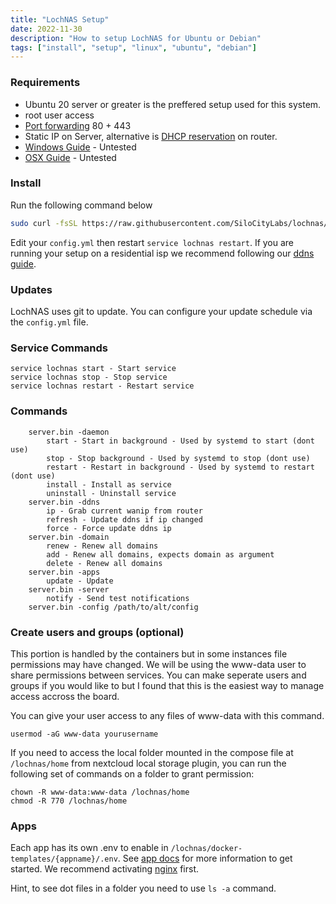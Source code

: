 ```yaml
---
title: "LochNAS Setup"
date: 2022-11-30
description: "How to setup LochNAS for Ubuntu or Debian"
tags: ["install", "setup", "linux", "ubuntu", "debian"]
---
```


### Requirements
 - Ubuntu 20 server or greater is the preffered setup used for this system.
 - root user access
 - [Port forwarding](https://portforward.com/router.htm) 80 + 443
 - Static IP on Server, alternative is [DHCP reservation](https://portforward.com/dhcp-reservation/#how-to-make-a-dhcp-reservation-in-your-router) on router.
 - [Windows Guide](/docs/install-windows/) - Untested
 - [OSX Guide](/docs/install-osx) - Untested

### Install

Run the following command below

```bash
sudo curl -fsSL https://raw.githubusercontent.com/SiloCityLabs/lochnas/v3/install.sh -o install.sh && sudo sh install.sh
```

Edit your `config.yml` then restart `service lochnas restart`. If you are running your setup on a residential isp we recommend following our [ddns guide](/docs/ddns/).


### Updates

LochNAS uses git to update. You can configure your update schedule via the `config.yml` file.

### Service Commands

```
service lochnas start - Start service
service lochnas stop - Stop service
service lochnas restart - Restart service
```

### Commands 

```
    server.bin -daemon
        start - Start in background - Used by systemd to start (dont use)
        stop - Stop background - Used by systemd to stop (dont use)
        restart - Restart in background - Used by systemd to restart (dont use)
        install - Install as service
        uninstall - Uninstall service
    server.bin -ddns
        ip - Grab current wanip from router
        refresh - Update ddns if ip changed
        force - Force update ddns ip
    server.bin -domain
        renew - Renew all domains
        add - Renew all domains, expects domain as argument
        delete - Renew all domains
    server.bin -apps
        update - Update
    server.bin -server
        notify - Send test notifications
    server.bin -config /path/to/alt/config
```

### Create users and groups  (optional)

This portion is handled by the containers but in some instances file permissions may have changed. We will be using the www-data user to share permissions between services. You can make seperate users and groups if you would like to but I found that this is the easiest way to manage access accross the board.

You can give your user access to any files of www-data with this command.

```
usermod -aG www-data yourusername
```

If you need to access the local folder mounted in the compose file at `/lochnas/home` from nextcloud local storage plugin, you can run the following set of commands on a folder to grant permission:

```
chown -R www-data:www-data /lochnas/home
chmod -R 770 /lochnas/home
```


### Apps

Each app has its own .env to enable in `/lochnas/docker-templates/{appname}/.env`. See [app docs](/apps/) for more information to get started. We recommend activating [nginx](/apps/nginx/) first.

Hint, to see dot files in a folder you need to use `ls -a` command.